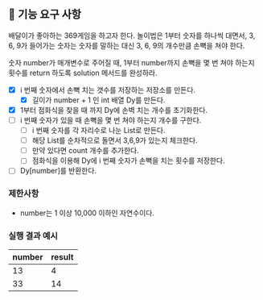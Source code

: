 ## 🚀 기능 요구 사항

배달이가 좋아하는 369게임을 하고자 한다. 놀이법은 1부터 숫자를 하나씩 대면서, 3, 6, 9가 들어가는 숫자는 숫자를 말하는 대신 3, 6, 9의 개수만큼 손뼉을 쳐야 한다.

숫자 number가 매개변수로 주어질 때, 1부터 number까지 손뼉을 몇 번 쳐야 하는지 횟수를 return 하도록 solution 메서드를 완성하라.

- [x] i 번째 숫자에서 손뼉 치는 갯수를 저장하는 저장소를 만든다.
  - [x] 길이가 number + 1 인 int 배열 Dy를 만든다.
- [x] 1부터 점화식을 찾을 때 까지 Dy에 손벽 치는 개수를 초기화한다.
- [ ] i 번째 숫자가 있을 때 손뼉을 몇 번 쳐야 하는지 개수를 구한다.
  - [ ] i 번째 숫자를 각 자리수로 나눈 List로 만든다. 
  - [ ] 해당 List를 순차적으로 돌면서 3,6,9가 있는지 체크한다.
  - [ ] 만약 있다면 count 개수를 추가한다. 
  - [ ] 점화식을 이용해 Dy에 i 번째 숫자가 손뼉을 치는 횟수를 저장한다.
- [ ] Dy[number]를 반환한다.  

### 제한사항

- number는 1 이상 10,000 이하인 자연수이다.

### 실행 결과 예시

| number | result |
| --- | --- |
| 13 | 4 |
| 33 | 14 |
